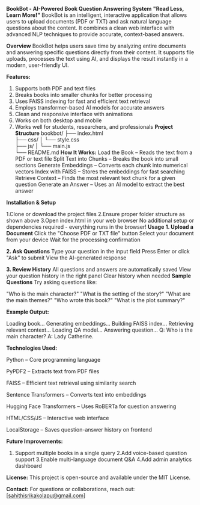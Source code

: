 **BookBot - AI-Powered Book Question Answering System**
**"Read Less, Learn More!"**
BookBot is an intelligent, interactive application that allows users to upload documents (PDF or TXT) and ask natural language questions about the content. It combines a clean web interface with advanced NLP techniques to provide accurate, context-based answers.

**Overview**
BookBot helps users save time by analyzing entire documents and answering specific questions directly from their content. It supports file uploads, processes the text using AI, and displays the result instantly in a modern, user-friendly UI.

**Features:**
1. Supports both PDF and text files
2. Breaks books into smaller chunks for better processing
3. Uses FAISS indexing for fast and efficient text retrieval
4. Employs transformer-based AI models for accurate answers
5. Clean and responsive interface with animations
6. Works on both desktop and mobile
7. Works well for students, researchers, and professionals
**Project Structure**
  bookbot/
  ├── index.html         
  ├── css/
  │   └── style.css       
  ├── js/
  │   └── main.js        
└── README.md 
**How It Works:**
Load the Book – Reads the text from a PDF or text file
Split Text into Chunks – Breaks the book into small sections
Generate Embeddings – Converts each chunk into numerical vectors
Index with FAISS – Stores the embeddings for fast searching
Retrieve Context – Finds the most relevant text chunk for a given question
Generate an Answer – Uses an AI model to extract the best answer

**Installation & Setup**

1.Clone or download the project files
2.Ensure proper folder structure as shown above
3.Open index.html in your web browser
No additional setup or dependencies required - everything runs in the browser!
**Usage**
**1. Upload a Document**
  Click the "Choose PDF or TXT file" button
  Select your document from your device
  Wait for the processing confirmation

**2. Ask Questions**
  Type your question in the input field
  Press Enter or click "Ask" to submit
  View the AI-generated response

**3. Review History**
  All questions and answers are automatically saved
  View your question history in the right panel
  Clear history when needed
**Sample Questions**
  Try asking questions like:
  
  "Who is the main character?"
  "What is the setting of the story?"
  "What are the main themes?"
  "Who wrote this book?"
  "What is the plot summary?"

**Example Output:**

  Loading book...
  Generating embeddings...
  Building FAISS index...
  Retrieving relevant context...
  Loading QA model...
  Answering question...
  Q: Who is the main character?
  A: Lady Catherine.

**Technologies Used:**

Python – Core programming language

PyPDF2 – Extracts text from PDF files

FAISS – Efficient text retrieval using similarity search

Sentence Transformers – Converts text into embeddings

Hugging Face Transformers – Uses RoBERTa for question answering

HTML/CSS/JS – Interactive web interface

LocalStorage – Saves question-answer history on frontend


**Future Improvements:**
1. Support multiple books in a single query
2.Add voice-based question support
3.Enable multi-language document Q&A
4.Add admin analytics dashboard

**License:**
This project is open-source and available under the MIT License.


**Contact:**
For questions or collaborations, reach out:
[sahithisrikakolapu@gmail.com]
